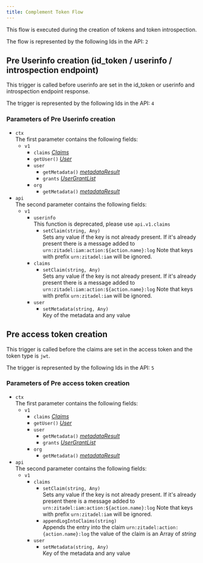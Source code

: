 ```yaml
---
title: Complement Token Flow
---
```


This flow is executed during the creation of tokens and token introspection.

The flow is represented by the following Ids in the API: `2`

## Pre Userinfo creation (id_token / userinfo / introspection endpoint)

This trigger is called before userinfo are set in the id_token or userinfo and introspection endpoint response.

The trigger is represented by the following Ids in the API: `4`

### Parameters of Pre Userinfo creation

- `ctx`  
  The first parameter contains the following fields:
  - `v1`
    - `claims` [*Claims*](./objects#claims)
    - `getUser()` [*User*](./objects#user)
    - `user`
      - `getMetadata()` [*metadataResult*](./objects#metadata-result)
      - `grants` [*UserGrantList*](./objects#user-grant-list)
    - `org`
      - `getMetadata()` [*metadataResult*](./objects#metadata-result)
- `api`  
  The second parameter contains the following fields:
  - `v1`
    - `userinfo`  
      This function is deprecated, please use `api.v1.claims`
      - `setClaim(string, Any)`  
        Sets any value if the key is not already present. If it's already present there is a message added to `urn:zitadel:iam:action:${action.name}:log` 
        Note that keys with prefix `urn:zitadel:iam` will be ignored.
    - `claims`
      - `setClaim(string, Any)`  
        Sets any value if the key is not already present. If it's already present there is a message added to `urn:zitadel:iam:action:${action.name}:log`
        Note that keys with prefix `urn:zitadel:iam` will be ignored.
    - `user`
      - `setMetadata(string, Any)`  
        Key of the metadata and any value

## Pre access token creation

This trigger is called before the claims are set in the access token and the token type is `jwt`.

The trigger is represented by the following Ids in the API: `5`

### Parameters of Pre access token creation

- `ctx`  
  The first parameter contains the following fields:
  - `v1`
    - `claims` [*Claims*](./objects#claims)
    - `getUser()` [*User*](./objects#user)
    - `user`
      - `getMetadata()` [*metadataResult*](./objects#metadata-result)
      - `grants` [*UserGrantList*](./objects#user-grant-list)
    - `org`
      - `getMetadata()` [*metadataResult*](./objects#metadata-result)
- `api`  
  The second parameter contains the following fields:
  - `v1`
    - `claims`
      - `setClaim(string, Any)`  
        Sets any value if the key is not already present. If it's already present there is a message added to `urn:zitadel:iam:action:${action.name}:log`
        Note that keys with prefix `urn:zitadel:iam` will be ignored.
      - `appendLogIntoClaims(string)`  
        Appends the entry into the claim `urn:zitadel:action:{action.name}:log` the value of the claim is an Array of *string*
    - `user`
      - `setMetadata(string, Any)`  
        Key of the metadata and any value
